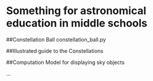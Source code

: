 # Something for astronomical education in middle schools

##Constellation Ball
constellation_ball.py 

##Illustrated guide to the Constellations

##Computation Model for displaying sky objects

...

